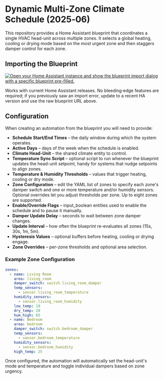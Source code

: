 # Dynamic Multi‑Zone Climate Schedule (2025‑06)

This repository provides a Home Assistant blueprint that coordinates a single HVAC head-unit across multiple zones. It selects a global heating, cooling or drying mode based on the most urgent zone and then staggers damper control for each zone.

## Importing the Blueprint

[![Open your Home Assistant instance and show the blueprint import dialog with a specific blueprint pre-filled.](https://my.home-assistant.io/badges/blueprint_import.svg)](https://my.home-assistant.io/redirect/blueprint_import/?blueprint_url=https%3A%2F%2Fraw.githubusercontent.com%2Fbarneyonline%2Fha-multi-zone-climate%2Fmain%2Fblueprints%2Fautomation%2Fmulti_zone_climate.yaml)

Works with current Home Assistant releases. No bleeding‑edge features are
required; if you previously saw an import error, update to a recent HA version
and use the raw blueprint URL above.

## Configuration

When creating an automation from the blueprint you will need to provide:

- **Schedule Start/End Times** – the daily window during which the system operates.
- **Active Days** – days of the week when the schedule is enabled.
- **Climate Head-Unit** – the shared climate entity to control.
- **Temperature Sync Script** – optional script to run whenever the blueprint updates the head-unit setpoint, handy for systems that nudge setpoints to align zones.
- **Temperature & Humidity Thresholds** – values that trigger heating, cooling or dry mode.
- **Zone Configuration** – edit the YAML list of zones to specify each zone's damper switch and one or more temperature and/or humidity sensors. Optional overrides let you adjust thresholds per zone. Up to eight zones are supported.
- **Enable/Override Flags** – input_boolean entities used to enable the schedule and to pause it manually.
- **Damper Update Delay** – seconds to wait between zone damper changes.
- **Update Interval** – how often the blueprint re-evaluates all zones (15s, 30s, 1m, 5m).
- **Hysteresis Values** – optional buffers before heating, cooling or drying engage.
- **Zone Overrides** – per-zone thresholds and optional area selection.

### Example Zone Configuration

```yaml
zones:
  - name: Living Room
    area: living_room
    damper_switch: switch.living_room_damper
    temp_sensors:
      - sensor.living_room_temperature
    humidity_sensors:
      - sensor.living_room_humidity
    low_temp: 18
    dry_temp: 20
    hum_high: 65
  - name: Bedroom
    area: bedroom
    damper_switch: switch.bedroom_damper
    temp_sensors:
      - sensor.bedroom_temperature
    humidity_sensors:
      - sensor.bedroom_humidity
    high_temp: 25
```

Once configured, the automation will automatically set the head-unit's mode and temperature and toggle individual dampers based on zone urgency.
